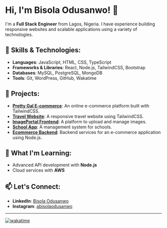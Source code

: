 # Hi, I'm Bisola Odusanwo! 👋

I'm a **Full Stack Engineer** from Lagos, Nigeria. I have experience building responsive websites and scalable applications using a variety of technologies.

## 🚀 Skills & Technologies:
- **Languages**: JavaScript, HTML, CSS, TypeScript
- **Frameworks & Libraries**: React, Node.js, TailwindCSS, Bootstrap
- **Databases**: MySQL, PostgreSQL, MongoDB
- **Tools**: Git, WordPress, GitHub, Wakatime

## 🔭 Projects:
- **[Pretty Gal E-commerce](https://github.com/bisolaodusanwo/pretty-gal-ecommerce)**: An online e-commerce platform built with TailwindCSS.
- **[Travel Website](https://github.com/bisolaodusanwo/travel-website-tailwind)**: A responsive travel website using TailwindCSS.
- **[ImagePortal Frontend](https://github.com/bisolaodusanwo/ImagePortal-frontend)**: A platform to upload and manage images.
- **[School App](https://github.com/bisolaodusanwo/School-App)**: A management system for schools.
- **[Ecommerce Backend](https://github.com/bisolaodusanwo/Ecommerce-Backend)**: Backend services for an e-commerce application using Node.js.

## 🌱 What I'm Learning:
- Advanced API development with **Node.js**
- Cloud services with **AWS**

## 📫 Let's Connect:
- **LinkedIn**: [Bisola Odusanwo](https://www.linkedin.com/in/bisolaodusanwo)
- **Instagram**: [abisolaodusanwo](https://www.instagram.com/abisolaodusanwo)

---


[![wakatime](https://wakatime.com/badge/user/109d4cba-a661-4e8f-8b62-0bcf05aeec86.svg?style=for-the-badge)](https://wakatime.com/@109d4cba-a661-4e8f-8b62-0bcf05aeec86)
